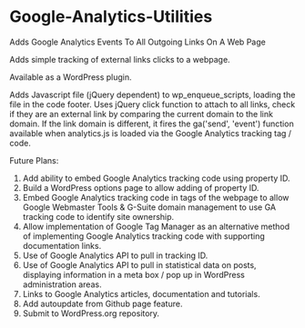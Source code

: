 # Google-Analytics-Utilities
Adds Google Analytics Events To All Outgoing Links On A Web Page

Adds simple tracking of external links clicks to a webpage.

Available as a WordPress plugin.

Adds Javascript file (jQuery dependent) to wp_enqueue_scripts, loading the file in the code footer. Uses jQuery click function to attach to all <a> links, check if they are an external link by comparing the current domain to the link domain. If the link domain is different, it fires the ga('send', 'event') function available when analytics.js is loaded via the Google Analytics tracking tag / code.

Future Plans:
1.    Add ability to embed Google Analytics tracking code using property ID.
2.    Build a WordPress options page to allow adding of property ID.
3.    Embed Google Analytics tracking code in <head> tags of the webpage to allow Google Webmaster Tools & G-Suite domain management to use GA tracking code to identify site ownership.
4.    Allow implementation of Google Tag Manager as an alternative method of implementing Google Analytics tracking code with supporting documentation links.
5.    Use of Google Analytics API to pull in tracking ID.
6.    Use of Google Analytics API to pull in statistical data on posts, displaying information in a meta box / pop up in WordPress administration areas.
7.    Links to Google Analytics articles, documentation and tutorials.
8.    Add autoupdate from Github page feature.
9.    Submit to WordPress.org repository.
